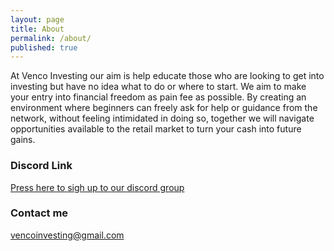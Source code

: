 ```yaml
---
layout: page
title: About
permalink: /about/
published: true
---
```


At Venco Investing our aim is help educate those who are looking to get into investing but have no idea what to do or where to start. We aim to make your entry into financial freedom as pain fee as possible. By creating an environment where beginners can freely ask for help or guidance from the network, without feeling intimidated in doing so, together we will navigate opportunities available to the retail market to turn your cash into future gains.


### Discord Link

[Press here to sigh up to our discord group](https://discord.gg/JN7Njq6JaE)

### Contact me

[vencoinvesting@gmail.com](mailto:vencoinvesting@gmail.com)

